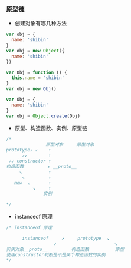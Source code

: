 
### 原型链
* 创建对象有哪几种方法
```javascript
var obj = {
  name: 'shibin'
}
var obj = new Object({
  name: 'shibin'
})

var Obj = function () {
  this.name = 'shibin'
}
var obj = new Obj()

var Obj = {
  name: 'shibin'
}
var obj = Object.create(Obj)
```
* 原型、构造函数、实例、原型链
```javascript
/*
               原型对象     原型对象
prototype↗ ↙    ↑
      ↗↙        ↑
 ↗↙ constructor ↑
构造函数         ↑ __proto__
     ↘          ↑
      ↘         ↑
   new  ↘       ↑
          ↘     ↑
              实例

*/
```
* instanceof 原理
```javascript
/* instanceof 原理

      instanceof     ↗     prototype  ↘
                  ↗                      ↘
实例对象__proto__         构造函数          原型
使用constructor判断是不是某个构造函数的实例
*/

```
